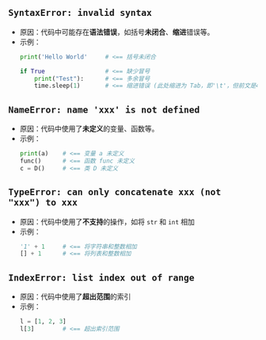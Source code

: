 ## `SyntaxError: invalid syntax`

- 原因：代码中可能存在**语法错误**，如括号**未闭合**、**缩进**错误等。
- 示例：
	```python
	print('Hello World'     # <== 括号未闭合
	
	if True                 # <== 缺少冒号
	    print("Test"):      # <== 多余冒号
		time.sleep(1)       # <== 缩进错误 (此处缩进为 Tab，即'\t'，但前文是4个空格)
	```

## `NameError: name 'xxx' is not defined`

- 原因：代码中使用了**未定义**的变量、函数等。
- 示例：
	```python
	print(a)    # <== 变量 a 未定义
	func()      # <== 函数 func 未定义
	c = D()     # <== 类 D 未定义
	```

## `TypeError: can only concatenate xxx (not "xxx") to xxx`

- 原因：代码中使用了**不支持**的操作，如将 `str` 和 `int` 相加
- 示例：
	```python
	'1' + 1     # <== 将字符串和整数相加
	[] + 1      # <== 将列表和整数相加
	```

## `IndexError: list index out of range`

- 原因：代码中使用了**超出范围**的索引
- 示例：
	```python
	l = [1, 2, 3]
	l[3]        # <== 超出索引范围
	```
